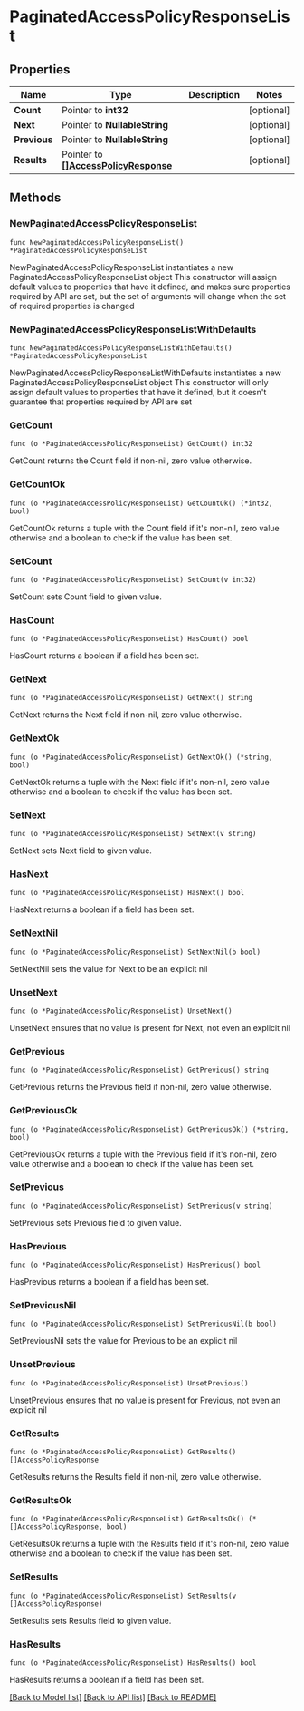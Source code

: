 # PaginatedAccessPolicyResponseList

## Properties

Name | Type | Description | Notes
------------ | ------------- | ------------- | -------------
**Count** | Pointer to **int32** |  | [optional] 
**Next** | Pointer to **NullableString** |  | [optional] 
**Previous** | Pointer to **NullableString** |  | [optional] 
**Results** | Pointer to [**[]AccessPolicyResponse**](AccessPolicyResponse.md) |  | [optional] 

## Methods

### NewPaginatedAccessPolicyResponseList

`func NewPaginatedAccessPolicyResponseList() *PaginatedAccessPolicyResponseList`

NewPaginatedAccessPolicyResponseList instantiates a new PaginatedAccessPolicyResponseList object
This constructor will assign default values to properties that have it defined,
and makes sure properties required by API are set, but the set of arguments
will change when the set of required properties is changed

### NewPaginatedAccessPolicyResponseListWithDefaults

`func NewPaginatedAccessPolicyResponseListWithDefaults() *PaginatedAccessPolicyResponseList`

NewPaginatedAccessPolicyResponseListWithDefaults instantiates a new PaginatedAccessPolicyResponseList object
This constructor will only assign default values to properties that have it defined,
but it doesn't guarantee that properties required by API are set

### GetCount

`func (o *PaginatedAccessPolicyResponseList) GetCount() int32`

GetCount returns the Count field if non-nil, zero value otherwise.

### GetCountOk

`func (o *PaginatedAccessPolicyResponseList) GetCountOk() (*int32, bool)`

GetCountOk returns a tuple with the Count field if it's non-nil, zero value otherwise
and a boolean to check if the value has been set.

### SetCount

`func (o *PaginatedAccessPolicyResponseList) SetCount(v int32)`

SetCount sets Count field to given value.

### HasCount

`func (o *PaginatedAccessPolicyResponseList) HasCount() bool`

HasCount returns a boolean if a field has been set.

### GetNext

`func (o *PaginatedAccessPolicyResponseList) GetNext() string`

GetNext returns the Next field if non-nil, zero value otherwise.

### GetNextOk

`func (o *PaginatedAccessPolicyResponseList) GetNextOk() (*string, bool)`

GetNextOk returns a tuple with the Next field if it's non-nil, zero value otherwise
and a boolean to check if the value has been set.

### SetNext

`func (o *PaginatedAccessPolicyResponseList) SetNext(v string)`

SetNext sets Next field to given value.

### HasNext

`func (o *PaginatedAccessPolicyResponseList) HasNext() bool`

HasNext returns a boolean if a field has been set.

### SetNextNil

`func (o *PaginatedAccessPolicyResponseList) SetNextNil(b bool)`

 SetNextNil sets the value for Next to be an explicit nil

### UnsetNext
`func (o *PaginatedAccessPolicyResponseList) UnsetNext()`

UnsetNext ensures that no value is present for Next, not even an explicit nil
### GetPrevious

`func (o *PaginatedAccessPolicyResponseList) GetPrevious() string`

GetPrevious returns the Previous field if non-nil, zero value otherwise.

### GetPreviousOk

`func (o *PaginatedAccessPolicyResponseList) GetPreviousOk() (*string, bool)`

GetPreviousOk returns a tuple with the Previous field if it's non-nil, zero value otherwise
and a boolean to check if the value has been set.

### SetPrevious

`func (o *PaginatedAccessPolicyResponseList) SetPrevious(v string)`

SetPrevious sets Previous field to given value.

### HasPrevious

`func (o *PaginatedAccessPolicyResponseList) HasPrevious() bool`

HasPrevious returns a boolean if a field has been set.

### SetPreviousNil

`func (o *PaginatedAccessPolicyResponseList) SetPreviousNil(b bool)`

 SetPreviousNil sets the value for Previous to be an explicit nil

### UnsetPrevious
`func (o *PaginatedAccessPolicyResponseList) UnsetPrevious()`

UnsetPrevious ensures that no value is present for Previous, not even an explicit nil
### GetResults

`func (o *PaginatedAccessPolicyResponseList) GetResults() []AccessPolicyResponse`

GetResults returns the Results field if non-nil, zero value otherwise.

### GetResultsOk

`func (o *PaginatedAccessPolicyResponseList) GetResultsOk() (*[]AccessPolicyResponse, bool)`

GetResultsOk returns a tuple with the Results field if it's non-nil, zero value otherwise
and a boolean to check if the value has been set.

### SetResults

`func (o *PaginatedAccessPolicyResponseList) SetResults(v []AccessPolicyResponse)`

SetResults sets Results field to given value.

### HasResults

`func (o *PaginatedAccessPolicyResponseList) HasResults() bool`

HasResults returns a boolean if a field has been set.


[[Back to Model list]](../README.md#documentation-for-models) [[Back to API list]](../README.md#documentation-for-api-endpoints) [[Back to README]](../README.md)


